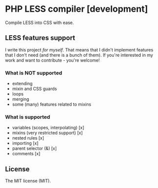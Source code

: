 # PHP LESS compiler [development]

Compile LESS into CSS with ease.

## LESS features support

I write this project *for myself*.
That means that I didn't implement features that I don't need (and there is a bunch of them).
If you're interested in my work and want to contribute - you're welcome!

### What is NOT supported

- extending
- mixin and CSS guards
- loops
- merging
- some (many) features related to mixins

### What is supported

- variables (scopes, interpolating) [x]
- mixins (very restricted support) [x]
- nested rules [x]
- importing [x]
- parent selector (&) [x]
- comments [x]

## License

The MIT license (MIT).
